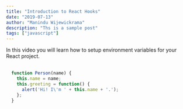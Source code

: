 ```yaml
---
title: "Introduction to React Hooks"
date: "2019-07-13"
author: "Manindu Wijewickrama"
description: "Ths is a sample post"
tags: ["javascript"]
---
```


In this video you will learn how to setup environment variables for your React project.
<br />
<br />
```javascript
  function Person(name) {
    this.name = name;
    this.greeting = function() {
      alert('Hi! I\'m ' + this.name + '.');
    };
  }
```